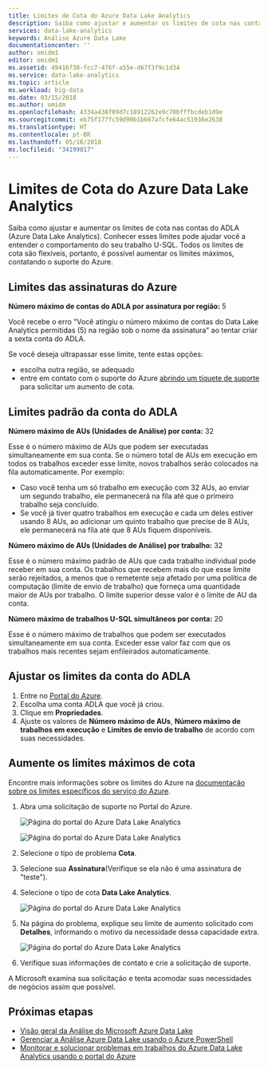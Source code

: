 ```yaml
---
title: Limites de Cota do Azure Data Lake Analytics
description: Saiba como ajustar e aumentar os limites de cota nas contas do ADLA (Azure Data Lake Analytics).
services: data-lake-analytics
keywords: Análise Azure Data Lake
documentationcenter: ''
author: omidm1
editor: omidm1
ms.assetid: 49416f38-fcc7-476f-a55e-d67f3f9c1d34
ms.service: data-lake-analytics
ms.topic: article
ms.workload: big-data
ms.date: 03/15/2018
ms.author: omidm
ms.openlocfilehash: 4334a438f09d7c18912262e9c70bfffbcdeb1d9e
ms.sourcegitcommit: eb75f177fc59d90b1b667afcfe64ac51936e2638
ms.translationtype: HT
ms.contentlocale: pt-BR
ms.lasthandoff: 05/16/2018
ms.locfileid: "34199017"
---
```

# <a name="azure-data-lake-analytics-quota-limits"></a>Limites de Cota do Azure Data Lake Analytics

Saiba como ajustar e aumentar os limites de cota nas contas do ADLA (Azure Data Lake Analytics). Conhecer esses limites pode ajudar você a entender o comportamento do seu trabalho U-SQL. Todos os limites de cota são flexíveis, portanto, é possível aumentar os limites máximos, contatando o suporte do Azure.

## <a name="azure-subscriptions-limits"></a>Limites das assinaturas do Azure

**Número máximo de contas do ADLA por assinatura por região:** 5

Você recebe o erro "Você atingiu o número máximo de contas do Data Lake Analytics permitidas (5) na região sob o nome da assinatura" ao tentar criar a sexta conta do ADLA. 

Se você deseja ultrapassar esse limite, tente estas opções:
* escolha outra região, se adequado
* entre em contato com o suporte do Azure [abrindo um tíquete de suporte](#increase-maximum-quota-limits) para solicitar um aumento de cota.

## <a name="default-adla-account-limits"></a>Limites padrão da conta do ADLA

**Número máximo de AUs (Unidades de Análise) por conta:** 32

Esse é o número máximo de AUs que podem ser executadas simultaneamente em sua conta. Se o número total de AUs em execução em todos os trabalhos exceder esse limite, novos trabalhos serão colocados na fila automaticamente. Por exemplo: 

* Caso você tenha um só trabalho em execução com 32 AUs, ao enviar um segundo trabalho, ele permanecerá na fila até que o primeiro trabalho seja concluído.
* Se você já tiver quatro trabalhos em execução e cada um deles estiver usando 8 AUs, ao adicionar um quinto trabalho que precise de 8 AUs, ele permanecerá na fila até que 8 AUs fiquem disponíveis.

**Número máximo de AUs (Unidades de Análise) por trabalho:** 32

Esse é o número máximo padrão de AUs que cada trabalho individual pode receber em sua conta. Os trabalhos que recebem mais do que esse limite serão rejeitados, a menos que o remetente seja afetado por uma política de computação (limite de envio de trabalho) que forneça uma quantidade maior de AUs por trabalho. O limite superior desse valor é o limite de AU da conta.

**Número máximo de trabalhos U-SQL simultâneos por conta:**  20

Esse é o número máximo de trabalhos que podem ser executados simultaneamente em sua conta. Exceder esse valor faz com que os trabalhos mais recentes sejam enfileirados automaticamente.

## <a name="adjust-adla-account-limits"></a>Ajustar os limites da conta do ADLA

1. Entre no [Portal do Azure](https://portal.azure.com).
2. Escolha uma conta ADLA que você já criou.
3. Clique em **Propriedades**.
4. Ajuste os valores de **Número máximo de AUs**, **Número máximo de trabalhos em execução** e **Limites de envio de trabalho** de acordo com suas necessidades.

## <a name="increase-maximum-quota-limits"></a>Aumente os limites máximos de cota

Encontre mais informações sobre os limites do Azure na [documentação sobre os limites específicos do serviço do Azure](../azure-subscription-service-limits.md#data-lake-analytics-limits).

1. Abra uma solicitação de suporte no Portal do Azure.

    ![Página do portal do Azure Data Lake Analytics](./media/data-lake-analytics-quota-limits/data-lake-analytics-quota-help-support.png)

    ![Página do portal do Azure Data Lake Analytics](./media/data-lake-analytics-quota-limits/data-lake-analytics-quota-support-request.png)
2. Selecione o tipo de problema **Cota**.
3. Selecione sua **Assinatura**(Verifique se ela não é uma assinatura de "teste").
4. Selecione o tipo de cota **Data Lake Analytics**.

    ![Página do portal do Azure Data Lake Analytics](./media/data-lake-analytics-quota-limits/data-lake-analytics-quota-support-request-basics.png)

5. Na página do problema, explique seu limite de aumento solicitado com **Detalhes**, informando o motivo da necessidade dessa capacidade extra.

    ![Página do portal do Azure Data Lake Analytics](./media/data-lake-analytics-quota-limits/data-lake-analytics-quota-support-request-details.png)

6. Verifique suas informações de contato e crie a solicitação de suporte.

A Microsoft examina sua solicitação e tenta acomodar suas necessidades de negócios assim que possível.

## <a name="next-steps"></a>Próximas etapas

* [Visão geral da Análise do Microsoft Azure Data Lake](data-lake-analytics-overview.md)
* [Gerenciar a Análise Azure Data Lake usando o Azure PowerShell](data-lake-analytics-manage-use-powershell.md)
* [Monitorar e solucionar problemas em trabalhos do Azure Data Lake Analytics usando o portal do Azure](data-lake-analytics-monitor-and-troubleshoot-jobs-tutorial.md)
